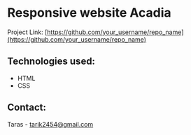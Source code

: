 # Responsive website Acadia

Project Link: [https://github.com/your_username/repo_name](https://github.com/your_username/repo_name)

## Technologies used:

* HTML
* CSS

## Contact:

Taras - tarik2454@gmail.com





